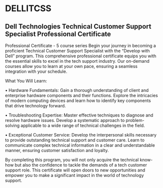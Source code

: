 # DELLITCSS
## Dell Technologies Technical Customer Support Specialist Professional Certificate

Professional Certificate - 5 course series
Begin your journey in becoming a proficient Technical Customer Support Specialist with the “Develop with Dell” program. This comprehensive professional certificate equips you with the essential skills to excel in the tech support industry. Our on-demand courses allow you to learn at your own pace, ensuring a seamless integration with your schedule.

What You Will Learn:

•	Hardware Fundamentals: Gain a thorough understanding of client and enterprise hardware components and their functions.  Explore the intricacies of modern computing devices and learn how to identify key components that drive technology forward.

•	Troubleshooting Expertise:  Master effective techniques to diagnose and resolve hardware issues. Develop a systematic approach to problem-solving applicable to a wide range of technical challenges in the field.

•	Exceptional Customer Service: Develop the interpersonal skills necessary to provide outstanding technical support and customer care. Learn to communicate complex technical information in a clear and understandable manner, ensuring customer satisfaction and loyalty.

By completing this program, you will not only acquire the technical know-how but also the confidence to tackle the demands of a tech customer support role. This certificate will open doors to new opportunities and empower you to make a significant impact in the world of technology support.
